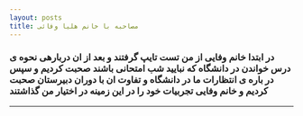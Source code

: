 ```yaml
---
layout: posts
title: مصاحبه با خانم هلیا وفائی
---
```


### در ابتدا خانم وفایی از من تست تایپ گرفتند و بعد از ان دربارهی نحوه ی درس خواندن در دانشگاه که نبایید شب امتحانی باشند صحبت کردیم و سپس در باره ی انتظارات ما در دانشگاه  و تفاوت ان با دوران دبیرستان صحبت کردیم و خانم وفایی تجربیات خود را در این زمینه در اختیار من گذاشتند  

---